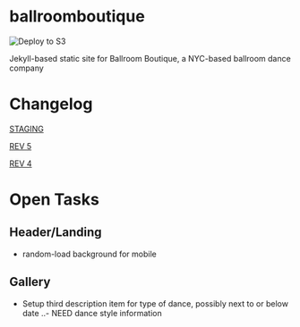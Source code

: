 # ballroomboutique
![Deploy to S3](https://github.com/FeralGroundhog/ballroomboutique/workflows/Deploy%20to%20S3/badge.svg)

Jekyll-based static site for Ballroom Boutique, a NYC-based ballroom dance company

# Changelog
[STAGING](http://fs-s3-ballroomboutique-staging.s3-website-us-east-1.amazonaws.com)


[REV 5](http://fs-ballroomboutique-staging-rev5.s3-website-us-east-1.amazonaws.com)


[REV 4](http://fs-ballroomboutique-staging-rev4.s3-website-us-east-1.amazonaws.com)


# Open Tasks
## Header/Landing 
- random-load background for mobile

## Gallery 
- Setup third description item for type of dance, possibly next to or below date
..- NEED dance style information
